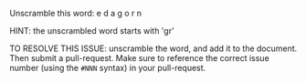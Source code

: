 Unscramble this word: e d a g o r n

HINT: the unscrambled word starts with 'gr'



TO RESOLVE THIS ISSUE: unscramble the word, and add it to the document. Then submit a pull-request.  Make sure to reference the correct issue  number (using the `#NNN` syntax) in your pull-request. 
